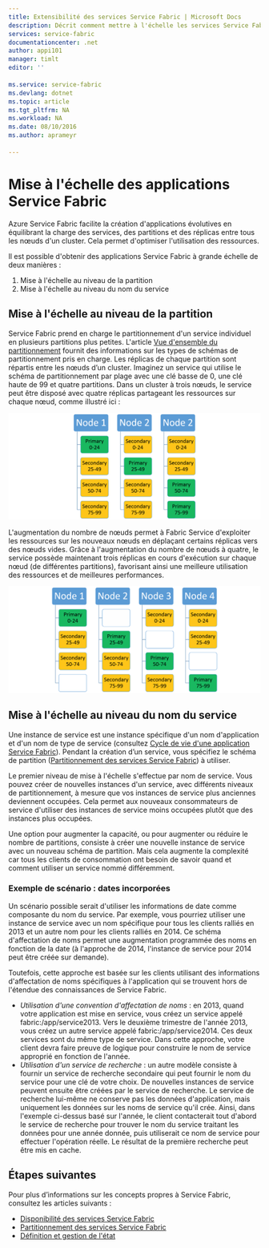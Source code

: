 ```yaml
---
title: Extensibilité des services Service Fabric | Microsoft Docs
description: Décrit comment mettre à l'échelle les services Service Fabric
services: service-fabric
documentationcenter: .net
author: appi101
manager: timlt
editor: ''

ms.service: service-fabric
ms.devlang: dotnet
ms.topic: article
ms.tgt_pltfrm: NA
ms.workload: NA
ms.date: 08/10/2016
ms.author: aprameyr

---
```

# Mise à l'échelle des applications Service Fabric
Azure Service Fabric facilite la création d'applications évolutives en équilibrant la charge des services, des partitions et des réplicas entre tous les nœuds d'un cluster. Cela permet d'optimiser l'utilisation des ressources.

Il est possible d'obtenir des applications Service Fabric à grande échelle de deux manières :

1. Mise à l'échelle au niveau de la partition
2. Mise à l'échelle au niveau du nom du service

## Mise à l'échelle au niveau de la partition
Service Fabric prend en charge le partitionnement d'un service individuel en plusieurs partitions plus petites. L'article [Vue d'ensemble du partitionnement](service-fabric-concepts-partitioning.md) fournit des informations sur les types de schémas de partitionnement pris en charge. Les réplicas de chaque partition sont répartis entre les nœuds d’un cluster. Imaginez un service qui utilise le schéma de partitionnement par plage avec une clé basse de 0, une clé haute de 99 et quatre partitions. Dans un cluster à trois nœuds, le service peut être disposé avec quatre réplicas partageant les ressources sur chaque nœud, comme illustré ici :

![Disposition de partition avec trois nœuds](./media/service-fabric-concepts-scalability/layout-three-nodes.png)

L'augmentation du nombre de nœuds permet à Fabric Service d'exploiter les ressources sur les nouveaux nœuds en déplaçant certains réplicas vers des nœuds vides. Grâce à l'augmentation du nombre de nœuds à quatre, le service possède maintenant trois réplicas en cours d'exécution sur chaque nœud (de différentes partitions), favorisant ainsi une meilleure utilisation des ressources et de meilleures performances.

![Disposition de partition avec quatre nœuds](./media/service-fabric-concepts-scalability/layout-four-nodes.png)

## Mise à l'échelle au niveau du nom du service
Une instance de service est une instance spécifique d'un nom d'application et d'un nom de type de service (consultez [Cycle de vie d'une application Service Fabric](service-fabric-application-lifecycle.md)). Pendant la création d’un service, vous spécifiez le schéma de partition ([Partitionnement des services Service Fabric](service-fabric-concepts-partitioning.md)) à utiliser.

Le premier niveau de mise à l'échelle s'effectue par nom de service. Vous pouvez créer de nouvelles instances d'un service, avec différents niveaux de partitionnement, à mesure que vos instances de service plus anciennes deviennent occupées. Cela permet aux nouveaux consommateurs de service d'utiliser des instances de service moins occupées plutôt que des instances plus occupées.

Une option pour augmenter la capacité, ou pour augmenter ou réduire le nombre de partitions, consiste à créer une nouvelle instance de service avec un nouveau schéma de partition. Mais cela augmente la complexité car tous les clients de consommation ont besoin de savoir quand et comment utiliser un service nommé différemment.

### Exemple de scénario : dates incorporées
Un scénario possible serait d'utiliser les informations de date comme composante du nom du service. Par exemple, vous pourriez utiliser une instance de service avec un nom spécifique pour tous les clients ralliés en 2013 et un autre nom pour les clients ralliés en 2014. Ce schéma d'affectation de noms permet une augmentation programmée des noms en fonction de la date (à l'approche de 2014, l'instance de service pour 2014 peut être créée sur demande).

Toutefois, cette approche est basée sur les clients utilisant des informations d'affectation de noms spécifiques à l'application qui se trouvent hors de l'étendue des connaissances de Service Fabric.

* *Utilisation d'une convention d'affectation de noms* : en 2013, quand votre application est mise en service, vous créez un service appelé fabric:/app/service2013. Vers le deuxième trimestre de l'année 2013, vous créez un autre service appelé fabric:/app/service2014. Ces deux services sont du même type de service. Dans cette approche, votre client devra faire preuve de logique pour construire le nom de service approprié en fonction de l'année.
* *Utilisation d'un service de recherche* : un autre modèle consiste à fournir un service de recherche secondaire qui peut fournir le nom du service pour une clé de votre choix. De nouvelles instances de service peuvent ensuite être créées par le service de recherche. Le service de recherche lui-même ne conserve pas les données d'application, mais uniquement les données sur les noms de service qu'il crée. Ainsi, dans l'exemple ci-dessus basé sur l'année, le client contacterait tout d'abord le service de recherche pour trouver le nom du service traitant les données pour une année donnée, puis utiliserait ce nom de service pour effectuer l'opération réelle. Le résultat de la première recherche peut être mis en cache.

## Étapes suivantes
Pour plus d’informations sur les concepts propres à Service Fabric, consultez les articles suivants :

* [Disponibilité des services Service Fabric](service-fabric-availability-services.md)
* [Partitionnement des services Service Fabric](service-fabric-concepts-partitioning.md)
* [Définition et gestion de l'état](service-fabric-concepts-state.md)

<!---HONumber=AcomDC_0810_2016-->